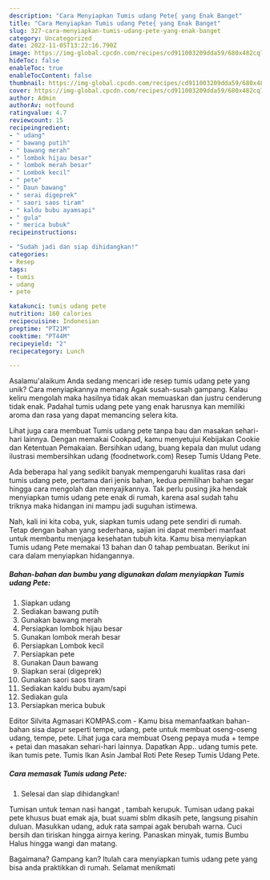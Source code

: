 ```yaml
---
description: "Cara Menyiapkan Tumis udang Pete{ yang Enak Banget"
title: "Cara Menyiapkan Tumis udang Pete{ yang Enak Banget"
slug: 327-cara-menyiapkan-tumis-udang-pete-yang-enak-banget
category: Uncategorized
date: 2022-11-05T13:22:16.790Z
image: https://img-global.cpcdn.com/recipes/cd911003209dda59/680x482cq70/tumis-udang-pete-foto-resep-utama.jpg
hideToc: false
enableToc: true
enableTocContent: false
thumbnail: https://img-global.cpcdn.com/recipes/cd911003209dda59/680x482cq70/tumis-udang-pete-foto-resep-utama.jpg
cover: https://img-global.cpcdn.com/recipes/cd911003209dda59/680x482cq70/tumis-udang-pete-foto-resep-utama.jpg
author: Admin
authorAv: notfound
ratingvalue: 4.7
reviewcount: 15
recipeingredient:
- " udang"
- " bawang putih"
- " bawang merah"
- " lombok hijau besar"
- " lombok merah besar"
- " Lombok kecil"
- " pete"
- " Daun bawang"
- " serai digeprek"
- " saori saos tiram"
- " kaldu bubu ayamsapi"
- " gula"
- " merica bubuk"
recipeinstructions:

- "Sudah jadi dan siap dihidangkan!"
categories:
- Resep
tags:
- tumis
- udang
- pete

katakunci: tumis udang pete 
nutrition: 160 calories
recipecuisine: Indonesian
preptime: "PT21M"
cooktime: "PT44M"
recipeyield: "2"
recipecategory: Lunch

---
```



Asalamu'alaikum Anda sedang mencari ide resep tumis udang pete yang unik? Cara menyiapkannya memang Agak susah-susah gampang. Kalau keliru mengolah maka hasilnya tidak akan memuaskan dan justru cenderung tidak enak. Padahal tumis udang pete yang enak harusnya kan memiliki aroma dan rasa yang dapat memancing selera kita.


Lihat juga cara membuat Tumis udang pete tanpa bau dan masakan sehari-hari lainnya. Dengan memakai Cookpad, kamu menyetujui Kebijakan Cookie dan Ketentuan Pemakaian. Bersihkan udang, buang kepala dan mulut udang ilustrasi membersihkan udang (foodnetwork.com) Resep Tumis Udang Pete.

Ada beberapa hal yang sedikit banyak mempengaruhi kualitas rasa dari tumis udang pete, pertama dari jenis bahan, kedua pemilihan bahan segar hingga cara mengolah dan menyajikannya. Tak perlu pusing jika hendak menyiapkan tumis udang pete enak di rumah, karena asal sudah tahu triknya maka hidangan ini mampu jadi suguhan istimewa.


Nah, kali ini kita coba, yuk, siapkan tumis udang pete sendiri di rumah. Tetap dengan bahan yang sederhana, sajian ini dapat memberi manfaat untuk membantu menjaga kesehatan tubuh kita. Kamu bisa menyiapkan Tumis udang Pete memakai 13 bahan dan 0 tahap pembuatan. Berikut ini cara dalam menyiapkan hidangannya.

<!--inarticleads1-->

##### Bahan-bahan dan bumbu yang digunakan dalam menyiapkan Tumis udang Pete:

1. Siapkan  udang
1. Sediakan  bawang putih
1. Gunakan  bawang merah
1. Persiapkan  lombok hijau besar
1. Gunakan  lombok merah besar
1. Persiapkan  Lombok kecil
1. Persiapkan  pete
1. Gunakan  Daun bawang
1. Siapkan  serai (digeprek)
1. Gunakan  saori saos tiram
1. Sediakan  kaldu bubu ayam/sapi
1. Sediakan  gula
1. Persiapkan  merica bubuk


Editor Silvita Agmasari KOMPAS.com - Kamu bisa memanfaatkan bahan-bahan sisa dapur seperti tempe, udang, pete untuk membuat oseng-oseng udang, tempe, pete. Lihat juga cara membuat Oseng pepaya muda + tempe + petai dan masakan sehari-hari lainnya. Dapatkan App.. udang tumis pete. ikan tumis pete. Tumis Ikan Asin Jambal Roti Pete Resep Tumis Udang Pete. 

<!--inarticleads2-->

##### Cara memasak Tumis udang Pete:


1. Selesai dan siap dihidangkan!

Tumisan untuk teman nasi hangat , tambah kerupuk. Tumisan udang pakai pete khusus buat emak aja, buat suami sblm dikasih pete, langsung pisahin duluan. Masukkan udang, aduk rata sampai agak berubah warna. Cuci bersih dan tiriskan hingga airnya kering. Panaskan minyak, tumis Bumbu Halus hingga wangi dan matang. 

Bagaimana? Gampang kan? Itulah cara menyiapkan tumis udang pete yang bisa anda praktikkan di rumah. Selamat menikmati
